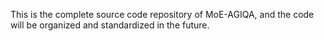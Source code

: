 This is the complete source code repository of MoE-AGIQA, and the code will be organized and standardized in the future.